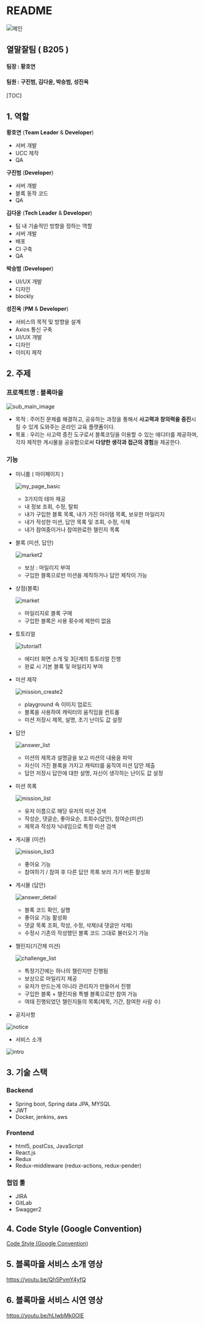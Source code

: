 # README

![메인](/readme_img/메인.png)

## 열말잘팀 ( B205 )

#### 팀장 : 황호연

#### 팀원 : 구진범, 김다윤, 박승범, 성진옥

[TOC]

## 1. 역할

**황호연** (**Team Leader** & **Developer**)

- 서버 개발
- UCC 제작
- QA

**구진범** (**Developer**)

- 서버 개발
- 블록 동작 코드
- QA

**김다윤** (**Tech Leader** & **Developer**)

- 팀 내 기술적인 방향을 정하는 역할
- 서버 개발
- 배포
- CI 구축
- QA

**박승범** (**Developer**)

- UI/UX 개발
- 디자인
- blockly

**성진옥** (**PM** & **Developer**)

- 서비스의 목적 및 방향을 설계
- Axios 통신 구축
- UI/UX 개발
- 디자인
- 이미지 제작



## 2. 주제

### 프로젝트명 : 블록마을

![sub_main_image](/readme_img/sub_main_image.png)

- 목적 : 주어진 문제를 해결하고, 공유하는 과정을 통해서 **사고력과 창의력을 증진**시킬 수 있게 도와주는 온라인 교육 플랫폼이다.
- 목표 : 우리는 사고력 증진 도구로서 블록코딩을 이용할 수 있는 에디터를 제공하며, 각자 제작한 게시물을 공유함으로써 **다양한 생각과 접근의 경험**을 제공한다.



### 기능

- 미니룸 ( 마이페이지 )

  ![my_page_basic](/readme_img/my_page_basic.png)

  - 3가지의 테마 제공
  - 내 정보 조회, 수정, 탈퇴
  - 내가 구입한 블록 목록, 내가 가진 아이템 목록, 보유한 마일리지
  - 내가 작성한 미션, 답안 목록 및 조회, 수정, 삭제
  - 내가 참여중이거나 참여완료한 챌린지 목록



- 블록 (미션, 답안)

  ![market2](/readme_img/market2.png)

  - 보상 : 마일리지 부여
  - 구입한 블록으로만 미션을 제작하거나 답안 제작이 가능



- 상점(블록)

  ![market](/readme_img/market.png)

  - 마일리지로 블록 구매
  - 구입한 블록은 사용 횟수에 제한이 없음



- 튜토리얼

  ![tutorial1](/readme_img/tutorial1.png)

  - 에디터 화면 소개 및 3단계의 튜토리얼 진행
  - 완료 시 기본 블록 및 마일리지 부여

  

- 미션 제작

  ![mission_create2](/readme_img/mission_create2.png)

  - playground 속 이미지 업로드
  - 블록을 사용하여 캐릭터의 움직임을 컨트롤
  - 미션 저장시 제목, 설명, 초기 난이도 값 설정

  

- 답안

  ![answer_list](/readme_img/answer_list.png)

  - 미션의 제목과 설명글을 보고 미션의 내용을 파악
  - 자신이 가진 블록을 가지고 캐릭터를 움직여 미션 답안 제출
  - 답안 저장시 답안에 대한 설명, 자신이 생각하는 난이도 값 설정

  

- 미션 목록

  ![mission_list](/readme_img/mission_list.png)

  - 유저 이름으로 해당 유저의 미션 검색
  - 작성순, 댓글순, 좋아요순, 조회수(답안), 참여순(미션)
  - 제목과 작성자 닉네임으로 특정 미션 검색

  

- 게시물 (미션)

  ![mission_list3](/readme_img/mission_list3.png)

  - 좋아요 기능
  - 참여하기 / 참여 후 다른 답안 목록 보러 가기 버튼 활성화

  

- 게시물 (답안)

  ![answer_detail](/readme_img/answer_detail.png)

  - 블록 코드 확인, 실행
  - 좋아요 기능 활성화
  - 댓글 목록 조회, 작성, 수정, 삭제(내 댓글만 삭제)
  - 수정시 기존의 작성했던 블록 코드 그대로 불러오기 가능

  

- 챌린지(기간제 미션)

  ![challenge_list](/readme_img/challenge_list.png)

  - 특정기간에는 하나의 챌린지만 진행됨
  - 보상으로 마일리지 제공
  - 유저가 만드는게 아니라 관리자가 만들어서 진행
  - 구입한 블록 + 챌린지용 특별 블록으로만 참여 가능
  - 여태 진행되었던 챌린지들의 목록(제목, 기간, 참여한 사람 수)

  

- 공지사항

![notice](/readme_img/notice.png)

- 서비스 소개

![intro](/readme_img/intro.png)



## 3. 기술 스택

### Backend

- Spring boot, Spring data JPA, MYSQL
- JWT
- Docker, jenkins, aws

### Frontend

- html5, postCss, JavaScript
- React.js
- Redux
- Redux-middleware (redux-actions, redux-pender)

### 협업 툴

- JIRA
- GitLab
- Swagger2



## 4. Code Style (Google Convention)

[Code Style (Google Convention)](https://lab.ssafy.com/s04-webmobile1-sub3/s04p13b205/blob/master/docs/Code%20Style%20(Google%20Convention).md)



## 5. 블록마을 서비스 소개 영상

https://youtu.be/Qh5PvmY4yfQ



## 6. 블록마을 서비스 시연 영상

https://youtu.be/hLIwbMk0OIE